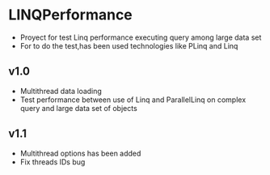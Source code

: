 # LINQPerformance 
* Proyect for test Linq performance executing query among large data set
* For to do the test,has been used technologies like PLinq and Linq

## v1.0
* Multithread data loading
* Test performance between use of Linq and ParallelLinq on complex query and large data set of objects

## v1.1
* Multithread options has been added
* Fix threads IDs bug
